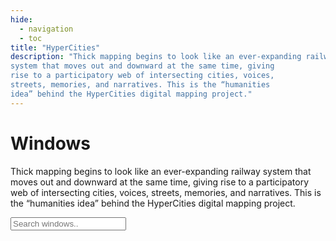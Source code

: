 ```yaml
---
hide:
  - navigation
  - toc
title: "HyperCities"
description: "Thick mapping begins to look like an ever-expanding railway
system that moves out and downward at the same time, giving
rise to a participatory web of intersecting cities, voices,
streets, memories, and narratives. This is the “humanities
idea” behind the HyperCities digital mapping project."
---
```

<h1 id="title" tabindex="0">Windows</h1>

<!-- add description -->
<p id="description" tabindex="0">Thick mapping begins to look like an ever-expanding railway
system that moves out and downward at the same time, giving
rise to a participatory web of intersecting cities, voices,
streets, memories, and narratives. This is the “humanities
idea” behind the HyperCities digital mapping project.
</p>

<!-- add a search box -->
<input type="text" id="search" class="search" onkeyup="search()" placeholder="Search windows.." tabindex="0">

<!-- two buttons to toggle between gallery view and tag view -->
<!-- <span class="btn btn-on" tabindex="0" alt="gallery view" title="gallery view">
	gallery view
</span>
<span class="btn btn-off" tabindex="0" alt="tab view" title="tab view" onclick="window.location.href = 'tags'" onkeydown="if(event.keyCode === 13) { window.location.href = 'tags' }">
	tag view
</span> -->

<div class="gallery" tabindex="0"></div> 

<script>

// --------------------------------	//
//                            		//
//	  Initialize			    	//
//                            		//
// -------------------------------- //

let section = 'windows'

function init(){

	// --------------------------------	//
	// Loop through project data		//
	// -------------------------------- //
	counter = 0;

	// filter data by tag, default is all
	let tag = urlParams.get('tag');
	if (tag) {
		document.querySelector('.gallery').innerHTML = '';
		data[section].forEach(function(row) {
			let tags = row[6].split(',');
			if (tags.map(function(x) { return x.trim() }).includes(tag)) {
				addGalleryItem(row,counter);
			}
			counter++;
		});
		// add the name of the tag next to the search box with an option to clear the filter
		// clear the filter by removing the tag from the url
		document.querySelector('.search').insertAdjacentHTML('afterend',` <a href="?"><span class="tag tag-filter">${tag} x</span></a>`);

	} else {

		// data[section].sort(() => Math.random() - 0.5).forEach(function(row) {
		// 	addGalleryItem(row,counter);
		// 	counter++;
		// });

		// Note the original index of the data before shuffling
		let indexedData = data[section].map((row, index) => ({ row, originalIndex: index }));

		// Shuffle the data
		let shuffledData = indexedData.sort(() => Math.random() - 0.5);

		// Add gallery items with the original index
		shuffledData.forEach(function(item) {
			addGalleryItem(item.row, item.originalIndex);
			counter++;
		});



	}

	// create the search function
	window.search = function() {
		let input, filter, ul, li, a, i, txtValue;
		input = document.getElementById('search');
		filter = input.value.toUpperCase();
		li = document.querySelectorAll('.gallery-container');
		for (i = 0; i < li.length; i++) {

			a = li[i].getElementsByTagName('a')[0];

			// search by project name, project description, and tags
			let txtValue = a.textContent || a.innerText;
			// search tags, which are in separate span tags of class tag
			let tags = '';
			li[i].querySelectorAll('.tag').forEach(function(tag) {
				tags += tag.textContent;
			});

			if (txtValue.toUpperCase().indexOf(filter) > -1 || tags.toUpperCase().indexOf(filter) > -1) {
				li[i].style.display = '';
			} else {
				li[i].style.display = 'none';
			}

		}
	}	


}

</script>